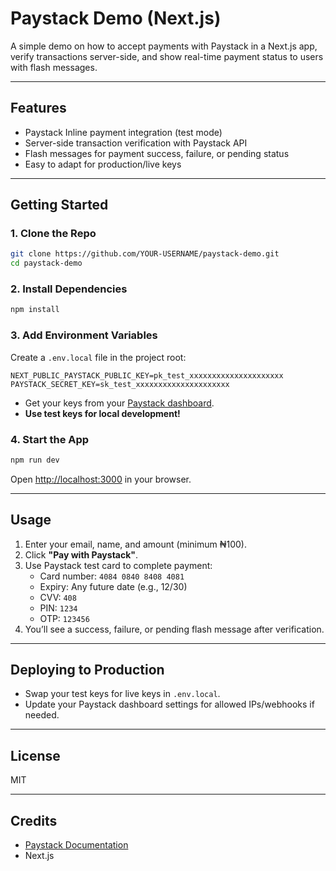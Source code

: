# Paystack Demo (Next.js)

A simple demo on how to accept payments with Paystack in a Next.js app, verify transactions server-side, and show real-time payment status to users with flash messages.

---

## Features

- Paystack Inline payment integration (test mode)
- Server-side transaction verification with Paystack API
- Flash messages for payment success, failure, or pending status
- Easy to adapt for production/live keys

---

## Getting Started

### 1. Clone the Repo

```bash
git clone https://github.com/YOUR-USERNAME/paystack-demo.git
cd paystack-demo
```

### 2. Install Dependencies

```bash
npm install
```

### 3. Add Environment Variables

Create a `.env.local` file in the project root:

```env
NEXT_PUBLIC_PAYSTACK_PUBLIC_KEY=pk_test_xxxxxxxxxxxxxxxxxxxxx
PAYSTACK_SECRET_KEY=sk_test_xxxxxxxxxxxxxxxxxxxxx
```

- Get your keys from your [Paystack dashboard](https://dashboard.paystack.com/#/settings/developer).
- **Use test keys for local development!**

### 4. Start the App

```bash
npm run dev
```

Open [http://localhost:3000](http://localhost:3000) in your browser.

---

## Usage

1. Enter your email, name, and amount (minimum ₦100).
2. Click **"Pay with Paystack"**.
3. Use Paystack test card to complete payment:
    - Card number: `4084 0840 8408 4081`
    - Expiry: Any future date (e.g., 12/30)
    - CVV: `408`
    - PIN: `1234`
    - OTP: `123456`
4. You’ll see a success, failure, or pending flash message after verification.

---

## Deploying to Production

- Swap your test keys for live keys in `.env.local`.
- Update your Paystack dashboard settings for allowed IPs/webhooks if needed.

---

## License

MIT

---

## Credits

- [Paystack Documentation](https://paystack.com/docs/)
- Next.js
